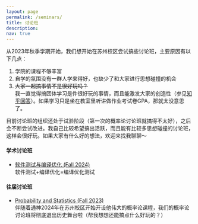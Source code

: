 ```yaml
---
layout: page
permalink: /seminars/
title: 讨论班
description: 
nav: true
---
```


从2023年秋季学期开始，我们想开始在苏州校区尝试搞些讨论班，主要原因有以下几点：

1. 学院的课程不够丰富
2. 自学的氛围没有一群人学来得好，也缺少了和大家进行思想碰撞的机会
3. ~~大家一起搞事情不是很好玩吗？~~<br>我一直觉得搞团体学习是件很好玩的事情，而且能激发大家的创造性（参见[知乎回答](https://www.zhihu.com/question/26578272/answer/2626811849)）。如果学习只是坐在教室里听讲做作业考试卷GPA，那就太没意思了。

目前讨论班的组织还处于试验阶段（第一次的概率论讨论班就搞得不太好），之后会不断尝试改进。我自己比较希望搞出活跃，而且能有比较多思想碰撞的讨论班，这样会很好玩。如果大家有什么好的想法，欢迎来找我聊聊～

#### 学术讨论班

- [软件测试与编译优化 (Fall 2024)](https://niuxintao.github.io/courses/2024Fall-Seminar/)<br>软件测试+编译优化=编译优化测试

#### 往届讨论班

- [Probability and Statistics (Fall 2023)](/seminars/2023Fall-Probability/)<br>伴随着通神2024年在苏州校区开始开设他伟大的概率论课程，我们的概率论讨论班将彻底退出历史舞台啦（帮我想想还能搞点什么好玩的？）
